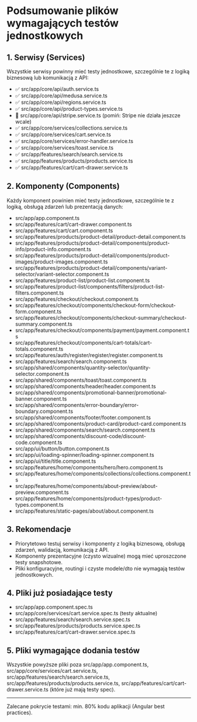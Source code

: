 # Podsumowanie plików wymagających testów jednostkowych

## 1. Serwisy (Services)
Wszystkie serwisy powinny mieć testy jednostkowe, szczególnie te z logiką biznesową lub komunikacją z API:

- ✅ src/app/core/api/auth.service.ts
- ✅ src/app/core/api/medusa.service.ts
- ✅ src/app/core/api/regions.service.ts
- ✅ src/app/core/api/product-types.service.ts
- 🚫 src/app/core/api/stripe.service.ts (pomiń: Stripe nie działa jeszcze wcale)
- ✅ src/app/core/services/collections.service.ts
- ✅ src/app/core/services/cart.service.ts
- ✅ src/app/core/services/error-handler.service.ts
- ✅ src/app/core/services/toast.service.ts
- ✅ src/app/features/search/search.service.ts
- ✅ src/app/features/products/products.service.ts
- ✅ src/app/features/cart/cart-drawer.service.ts

## 2. Komponenty (Components)
Każdy komponent powinien mieć testy jednostkowe, szczególnie te z logiką, obsługą zdarzeń lub prezentacją danych:

- src/app/app.component.ts
- src/app/features/cart/cart-drawer.component.ts
- src/app/features/cart/cart.component.ts
- src/app/features/products/product-detail/product-detail.component.ts
- src/app/features/products/product-detail/components/product-info/product-info.component.ts
- src/app/features/products/product-detail/components/product-images/product-images.component.ts
- src/app/features/products/product-detail/components/variant-selector/variant-selector.component.ts
- src/app/features/product-list/product-list.component.ts
- src/app/features/product-list/components/filters/product-list-filters.component.ts
- src/app/features/checkout/checkout.component.ts
- src/app/features/checkout/components/checkout-form/checkout-form.component.ts
- src/app/features/checkout/components/checkout-summary/checkout-summary.component.ts
- src/app/features/checkout/components/payment/payment.component.ts
- src/app/features/checkout/components/cart-totals/cart-totals.component.ts
- src/app/features/auth/register/register/register.component.ts
- src/app/features/search/search.component.ts
- src/app/shared/components/quantity-selector/quantity-selector.component.ts
- src/app/shared/components/toast/toast.component.ts
- src/app/shared/components/header/header.component.ts
- src/app/shared/components/promotional-banner/promotional-banner.component.ts
- src/app/shared/components/error-boundary/error-boundary.component.ts
- src/app/shared/components/footer/footer.component.ts
- src/app/shared/components/product-card/product-card.component.ts
- src/app/shared/components/search/search.component.ts
- src/app/shared/components/discount-code/discount-code.component.ts
- src/app/ui/button/button.component.ts
- src/app/ui/loading-spinner/loading-spinner.component.ts
- src/app/ui/title/title.component.ts
- src/app/features/home/components/hero/hero.component.ts
- src/app/features/home/components/collections/collections.component.ts
- src/app/features/home/components/about-preview/about-preview.component.ts
- src/app/features/home/components/product-types/product-types.component.ts
- src/app/features/static-pages/about/about.component.ts

## 3. Rekomendacje
- Priorytetowo testuj serwisy i komponenty z logiką biznesową, obsługą zdarzeń, walidacją, komunikacją z API.
- Komponenty prezentacyjne (czysto wizualne) mogą mieć uproszczone testy snapshotowe.
- Pliki konfiguracyjne, routingi i czyste modele/dto nie wymagają testów jednostkowych.

## 4. Pliki już posiadające testy
- src/app/app.component.spec.ts
- src/app/core/services/cart.service.spec.ts (testy aktualne)
- src/app/features/search/search.service.spec.ts
- src/app/features/products/products.service.spec.ts
- src/app/features/cart/cart-drawer.service.spec.ts

## 5. Pliki wymagające dodania testów
Wszystkie powyższe pliki poza src/app/app.component.ts, src/app/core/services/cart.service.ts, src/app/features/search/search.service.ts, src/app/features/products/products.service.ts, src/app/features/cart/cart-drawer.service.ts (które już mają testy spec).

---

Zalecane pokrycie testami: min. 80% kodu aplikacji (Angular best practices).